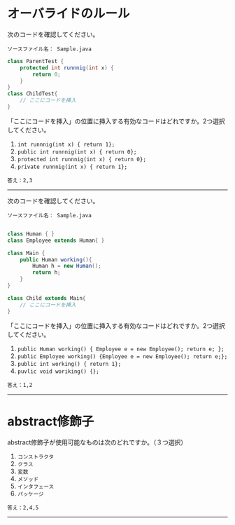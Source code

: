 # オーバライドのルール

次のコードを確認してください。

`ソースファイル名： Sample.java`
```java
class ParentTest {
	protected int runnnig(int x) {
	 	return 0;
	}
}
class ChildTest{
	// ここにコードを挿入
}
```
「ここにコードを挿入」の位置に挿入する有効なコードはどれですか。2つ選択してください。

1. `int runnnig(int x) { return 1};`
1. `public int runnnig(int x) { return 0};`
1. `protected int runnnig(int x) { return 0};`
1. `private runnnig(int x) { return 1};`



`答え：2,3`

---

次のコードを確認してください。

`ソースファイル名： Sample.java`
```java

class Human { }
class Employee extends Human{ }

class Main {
	public Human working(){
		Human h = new Human();
		return h;
	}
}

class Child extends Main{
	// ここにコードを挿入
}

```
「ここにコードを挿入」の位置に挿入する有効なコードはどれですか。2つ選択してください。

1. `public Human working() { Employee e = new Employee(); return e; };`
1. `public Employee working() {Employee e = new Employee(); return e;};`
1. `public int working() { return 1};`
1. `puvlic void woriking() {};`



`答え：1,2`

---

# abstract修飾子

abstract修飾子が使用可能なものは次のどれですか。（３つ選択）

1. `コンストラクタ`
1. `クラス`
1. `変数`
1. `メソッド`
1. `インタフェース`
1. `パッケージ`



`答え：2,4,5`

---


